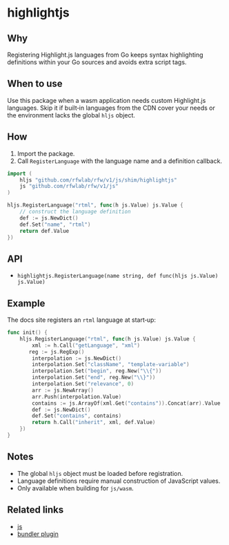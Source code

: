 # highlightjs

## Why
Registering Highlight.js languages from Go keeps syntax highlighting definitions within your Go sources and avoids extra script tags.

## When to use
Use this package when a wasm application needs custom Highlight.js languages. Skip it if built‑in languages from the CDN cover your needs or the environment lacks the global `hljs` object.

## How
1. Import the package.
2. Call `RegisterLanguage` with the language name and a definition callback.

```go
import (
    hljs "github.com/rfwlab/rfw/v1/js/shim/highlightjs"
    js "github.com/rfwlab/rfw/v1/js"
)

hljs.RegisterLanguage("rtml", func(h js.Value) js.Value {
    // construct the language definition
    def := js.NewDict()
    def.Set("name", "rtml")
    return def.Value
})
```

## API
- `highlightjs.RegisterLanguage(name string, def func(hljs js.Value) js.Value)`

## Example
The docs site registers an `rtml` language at start‑up:

```go
func init() {
    hljs.RegisterLanguage("rtml", func(h js.Value) js.Value {
        xml := h.Call("getLanguage", "xml")
       reg := js.RegExp()
        interpolation := js.NewDict()
        interpolation.Set("className", "template-variable")
        interpolation.Set("begin", reg.New("\\{"))
        interpolation.Set("end", reg.New("\\}"))
        interpolation.Set("relevance", 0)
        arr := js.NewArray()
        arr.Push(interpolation.Value)
        contains := js.ArrayOf(xml.Get("contains")).Concat(arr).Value
        def := js.NewDict()
        def.Set("contains", contains)
        return h.Call("inherit", xml, def.Value)
    })
}
```

## Notes
- The global `hljs` object must be loaded before registration.
- Language definitions require manual construction of JavaScript values.
- Only available when building for `js/wasm`.

## Related links
- [js](../js)
- [bundler plugin](../bundler-plugin)
